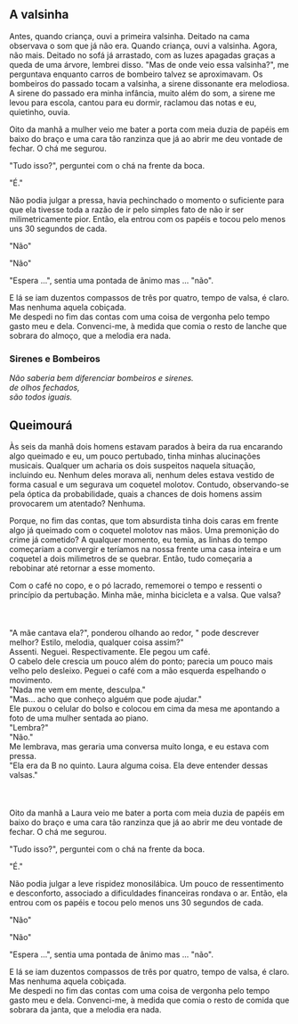 ## A valsinha

Antes, quando criança, ouvi a primeira valsinha. Deitado na cama observava o som que já não era. Quando criança, ouvi a valsinha. Agora, não mais.
Deitado no sofá já arrastado, com as luzes apagadas graças a queda de uma árvore,  lembrei disso. "Mas de onde veio essa valsinha?", me perguntava enquanto carros de bombeiro talvez se aproximavam. Os bombeiros do passado tocam a valsinha, a sirene dissonante era melodiosa. A sirene do passado era minha infância, muito além do som, a sirene me levou para escola, cantou para eu dormir, raclamou das notas e eu, quietinho, ouvia.

Oito da manhã a mulher veio me bater a porta com meia duzia de papéis em baixo do braço e uma cara tão ranzinza que já ao abrir me deu vontade de fechar. O chá me segurou.  

"Tudo isso?", perguntei com o chá na frente da boca.

"É."

Não podia julgar a pressa, havia pechinchado o momento o suficiente para que ela tivesse toda a razão de ir pelo simples fato de não ir ser milimetricamente pior. Então, ela entrou com os papéis e tocou pelo menos uns 30 segundos de cada.

"Não"

"Não"

"Espera ...", sentia uma pontada de ânimo mas ... "não".

E lá se iam duzentos compassos de três por quatro, tempo de valsa, é claro. Mas nenhuma aquela cobiçada.  
Me despedi no fim das contas com uma coisa de vergonha pelo tempo gasto meu e dela. Convenci-me, à medida que comia o resto de lanche que sobrara do almoço, que a melodia era nada.

### Sirenes e Bombeiros

*Não saberia bem diferenciar bombeiros e sirenes.  
de olhos fechados,  
são todos iguais.*

## Queimourá

Às seis da manhã dois homens estavam parados à beira da rua encarando algo queimado e eu, um pouco pertubado, tinha minhas alucinações musicais. Qualquer um acharia os dois suspeitos naquela situação, incluindo eu. Nenhum deles morava ali, nenhum deles estava vestido de forma casual e um segurava um coquetel molotov. Contudo, observando-se pela óptica da probabilidade, quais a chances de dois homens assim provocarem um atentado?  Nenhuma.  

Porque, no fim das contas, que tom absurdista tinha dois caras em frente algo já queimado com o coquetel molotov nas mãos. Uma premonição do crime já cometido? A qualquer momento, eu temia, as linhas do tempo começariam a convergir e teríamos na nossa frente uma casa inteira e um coquetel a dois milimetros de se quebrar. Então, tudo começaria a rebobinar até retornar a esse momento.

Com o café no copo, e o pó lacrado, rememorei o tempo e ressenti o princípio da pertubação. Minha mãe, minha bicicleta e a valsa. Que valsa?  
<br>
<br>
<br>
"A mãe cantava ela?", ponderou olhando ao redor, " pode descrever melhor? Estilo, melodia, qualquer coisa assim?"  
Assenti. Neguei. Respectivamente. Ele pegou um café.  
O cabelo dele crescia um pouco além do ponto; parecia um pouco mais velho pelo desleixo. Peguei o café com a mão esquerda espelhando o movimento.  
"Nada me vem em mente, desculpa."  
"Mas... acho que conheço alguém que pode ajudar."  
Ele puxou o celular do bolso e colocou em cima da mesa me apontando a foto de uma mulher sentada ao piano.  
"Lembra?"  
"Não."  
Me lembrava, mas geraria uma conversa muito longa, e eu estava com pressa.  
"Ela era da B no quinto. Laura alguma coisa. Ela deve entender dessas valsas."
<br>
<br>  
<br>
Oito da manhã a Laura veio me bater a porta com meia duzia de papéis em baixo do braço e uma cara tão ranzinza que já ao abrir me deu vontade de fechar. O chá me segurou.  

"Tudo isso?", perguntei com o chá na frente da boca.

"É."

Não podia julgar a leve rispidez monosilábica. Um pouco de ressentimento e desconforto, associado a dificuldades financeiras rondava o ar. Então, ela entrou com os papéis e tocou pelo menos uns 30 segundos de cada.

"Não"

"Não"

"Espera ...", sentia uma pontada de ânimo mas ... "não".

E lá se iam duzentos compassos de três por quatro, tempo de valsa, é claro. Mas nenhuma aquela cobiçada.  
Me despedi no fim das contas com uma coisa de vergonha pelo tempo gasto meu e dela. Convenci-me, à medida que comia o resto de comida que sobrara da janta, que a melodia era nada.
